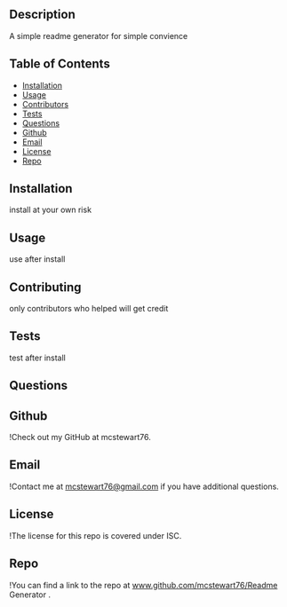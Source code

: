 
 
## Description
A simple readme generator for simple convience 

## Table of Contents
* [Installation](#Installation)
* [Usage](#Usage)
* [Contributors](#Contributors)
* [Tests](#Tests)
* [Questions](#Questions)
* [Github](#Github)
* [Email](#Email)
* [License](#License)
* [Repo](#Repo)


## Installation
install at your own risk 

## Usage
use after install 

## Contributing
only contributors who helped will get credit 

## Tests
test after install 

## Questions


## Github
!Check out my GitHub at mcstewart76. 

## Email
!Contact me at mcstewart76@gmail.com if you have additional questions. 

## License
!The license for this repo is covered under ISC. 

## Repo
!You can find a link to the repo at www.github.com/mcstewart76/Readme Generator .
 